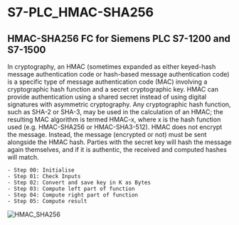 # S7-PLC_HMAC-SHA256
## HMAC-SHA256 FC for Siemens PLC S7-1200 and S7-1500

In cryptography, an HMAC (sometimes expanded as either keyed-hash message authentication code or hash-based message authentication code)
is a specific type of message authentication code (MAC) involving a cryptographic hash function and a secret cryptographic key.
HMAC can provide authentication using a shared secret instead of using digital signatures with asymmetric cryptography.
Any cryptographic hash function, such as SHA-2 or SHA-3, may be used in the calculation of an HMAC; 
the resulting MAC algorithm is termed HMAC-x, where x is the hash function used (e.g. HMAC-SHA256 or HMAC-SHA3-512).
HMAC does not encrypt the message. Instead, the message (encrypted or not) must be sent alongside the HMAC hash. 
Parties with the secret key will hash the message again themselves, and if it is authentic, the received and computed hashes will match.

	- Step 00: Initialise
	- Step 01: Check Inputs
	- Step 02: Convert and save key in K as Bytes
	- Step 03: Compute left part of function
	- Step 04: Compute right part of function
	- Step 05: Compute result
 
![HMAC_SHA256](https://github.com/user-attachments/assets/b7faeb35-d679-4b4c-a509-cba352638f12)
